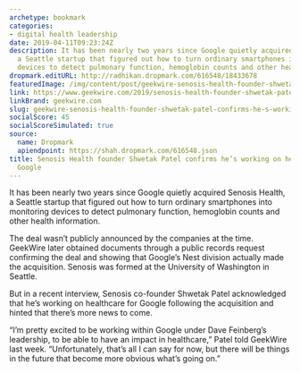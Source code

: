 ```yaml
---
archetype: bookmark
categories:
- digital health leadership
date: 2019-04-11T09:23:24Z
description: It has been nearly two years since Google quietly acquired Senosis Health,
  a Seattle startup that figured out how to turn ordinary smartphones into monitoring
  devices to detect pulmonary function, hemoglobin counts and other health information.
dropmark.editURL: http://radhikan.dropmark.com/616548/18433678
featuredImage: /img/content/post/geekwire-senosis-health-founder-shwetak-patel-confirms-he-s-working-on-healthcare-for-google.png
link: https://www.geekwire.com/2019/senosis-health-founder-shwetak-patel-confirms-hes-working-healthcare-google/
linkBrand: geekwire.com
slug: geekwire-senosis-health-founder-shwetak-patel-confirms-he-s-working-on-healthcare-for-google
socialScore: 45
socialScoreSimulated: true
source:
  name: Dropmark
  apiendpoint: https://shah.dropmark.com/616548.json
title: Senosis Health founder Shwetak Patel confirms he’s working on healthcare for
  Google
---
```

It has been nearly two years since Google quietly acquired Senosis Health, a Seattle startup that figured out how to turn ordinary smartphones into monitoring devices to detect pulmonary function, hemoglobin counts and other health information.

The deal wasn’t publicly announced by the companies at the time. GeekWire later obtained documents through a public records request confirming the deal and showing that Google’s Nest division actually made the acquisition. Senosis was formed at the University of Washington in Seattle.

But in a recent interview, Senosis co-founder Shwetak Patel acknowledged that he’s working on healthcare for Google following the acquisition and hinted that there’s more news to come.

“I’m pretty excited to be working within Google under Dave Feinberg’s leadership, to be able to have an impact in healthcare,” Patel told GeekWire last week. “Unfortunately, that’s all I can say for now, but there will be things in the future that become more obvious what’s going on.”

